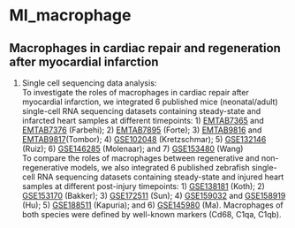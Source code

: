 # MI_macrophage
## Macrophages in cardiac repair and regeneration after myocardial infarction

  1. Single cell sequencing data analysis:  
     To investigate the roles of macrophages in cardiac repair after myocardial infarction, we integrated 6 published mice (neonatal/adult) single-cell RNA sequencing datasets containing steady-state and infarcted heart samples at different timepoints: 1) [EMTAB7365]() and [EMTAB7376]() (Farbehi); 2) [EMTAB7895]() (Forte); 3) [EMTAB9816]() and [EMTAB9817]()(Tombor); 4) [GSE102048](https://www.ncbi.nlm.nih.gov/geo/query/acc.cgi?acc=GSE102048) (Kretzschmar); 5) [GSE132146](https://www.ncbi.nlm.nih.gov/geo/query/acc.cgi?acc=GSE132146) (Ruiz); 6) [GSE146285](https://www.ncbi.nlm.nih.gov/geo/query/acc.cgi?acc=GSE146285) (Molenaar); and 7) [GSE153480](https://www.ncbi.nlm.nih.gov/geo/query/acc.cgi?acc=GSE153480) (Wang)    
     To compare the roles of macrophages between regenerative and non-regenerative models, we also integrated 6 published zebrafish single-cell RNA sequencing datasets containing steady-state and injured heart samples at different post-injury timepoints: 1) [GSE138181](https://www.ncbi.nlm.nih.gov/geo/query/acc.cgi?acc=GSE138181) (Koth); 2) [GSE153170](https://www.ncbi.nlm.nih.gov/geo/query/acc.cgi?acc=GSE153170) (Bakker); 3) [GSE172511](https://www.ncbi.nlm.nih.gov/geo/query/acc.cgi?acc=GSE172511) (Sun); 4) [GSE159032](https://www.ncbi.nlm.nih.gov/geo/query/acc.cgi?acc=GSE159032) and [GSE158919](https://www.ncbi.nlm.nih.gov/geo/query/acc.cgi?acc=GSE158919) (Hu); 5) [GSE188511](https://www.ncbi.nlm.nih.gov/geo/query/acc.cgi?acc=GSE188511) (Kapuria); and 6) [GSE145980](https://www.ncbi.nlm.nih.gov/geo/query/acc.cgi?acc=GSE145980) (Ma).
     Macrophages of both species were defined by well-known markers (Cd68, C1qa, C1qb). 
     

